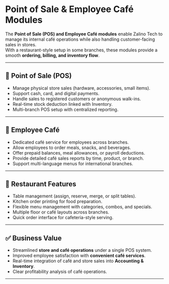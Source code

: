 # Point of Sale & Employee Café Modules

The **Point of Sale (POS) and Employee Café modules** enable Zalino Tech to manage its internal café operations while also handling customer-facing sales in stores.  
With a restaurant-style setup in some branches, these modules provide a smooth **ordering, billing, and inventory flow**.  

---

## 🔹 Point of Sale (POS)
- Manage physical store sales (hardware, accessories, small items).  
- Support cash, card, and digital payments.  
- Handle sales to registered customers or anonymous walk-ins.  
- Real-time stock deduction linked with Inventory.  
- Multi-branch POS setup with centralized reporting.  

---

## 🔹 Employee Café
- Dedicated café service for employees across branches.  
- Allow employees to order meals, snacks, and beverages.  
- Offer prepaid balances, meal allowances, or payroll deductions.  
- Provide detailed café sales reports by time, product, or branch.  
- Support multi-language menus for international branches.  

---

## 🔹 Restaurant Features
- Table management (assign, reserve, merge, or split tables).  
- Kitchen order printing for food preparation.  
- Flexible menu management with categories, combos, and specials.  
- Multiple floor or café layouts across branches.  
- Quick order interface for cafeteria-style serving.  

---

## ✅ Business Value
- Streamlined **store and café operations** under a single POS system.  
- Improved employee satisfaction with **convenient café services**.  
- Real-time integration of café and store sales into **Accounting & Inventory**.  
- Clear profitability analysis of café operations.  

---

